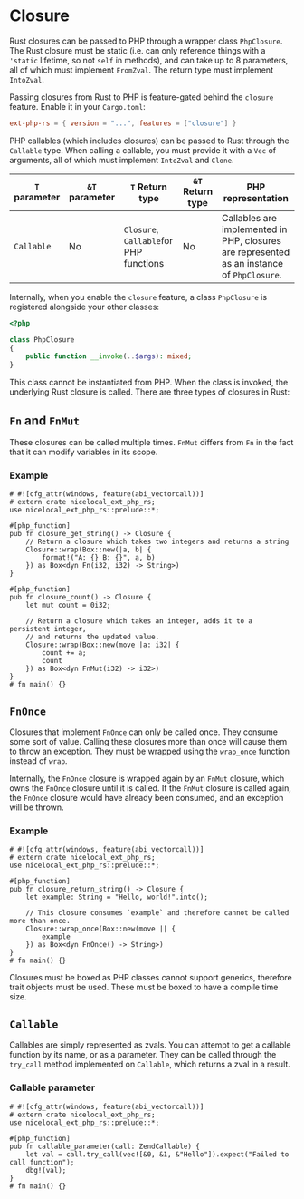# Closure

Rust closures can be passed to PHP through a wrapper class `PhpClosure`. The
Rust closure must be static (i.e. can only reference things with a `'static`
lifetime, so not `self` in methods), and can take up to 8 parameters, all of
which must implement `FromZval`. The return type must implement `IntoZval`.

Passing closures from Rust to PHP is feature-gated behind the `closure` feature.
Enable it in your `Cargo.toml`:

```toml
ext-php-rs = { version = "...", features = ["closure"] }
```

PHP callables (which includes closures) can be passed to Rust through the
`Callable` type. When calling a callable, you must provide it with a `Vec` of
arguments, all of which must implement `IntoZval` and `Clone`.

| `T` parameter | `&T` parameter | `T` Return type                        | `&T` Return type | PHP representation                                                                         |
| ------------- | -------------- | -------------------------------------- | ---------------- | ------------------------------------------------------------------------------------------ |
| `Callable`    | No             | `Closure`, `Callable`for PHP functions | No               | Callables are implemented in PHP, closures are represented as an instance of `PhpClosure`. |

Internally, when you enable the `closure` feature, a class `PhpClosure` is
registered alongside your other classes:

```php
<?php

class PhpClosure
{
    public function __invoke(..$args): mixed;
}
```

This class cannot be instantiated from PHP. When the class is invoked, the
underlying Rust closure is called. There are three types of closures in Rust:

## `Fn` and `FnMut`

These closures can be called multiple times. `FnMut` differs from `Fn` in the
fact that it can modify variables in its scope.

### Example

```rust,no_run
# #![cfg_attr(windows, feature(abi_vectorcall))]
# extern crate nicelocal_ext_php_rs;
use nicelocal_ext_php_rs::prelude::*;

#[php_function]
pub fn closure_get_string() -> Closure {
    // Return a closure which takes two integers and returns a string
    Closure::wrap(Box::new(|a, b| {
        format!("A: {} B: {}", a, b)
    }) as Box<dyn Fn(i32, i32) -> String>)
}

#[php_function]
pub fn closure_count() -> Closure {
    let mut count = 0i32;

    // Return a closure which takes an integer, adds it to a persistent integer,
    // and returns the updated value.
    Closure::wrap(Box::new(move |a: i32| {
        count += a;
        count
    }) as Box<dyn FnMut(i32) -> i32>)
}
# fn main() {}
```

## `FnOnce`

Closures that implement `FnOnce` can only be called once. They consume some sort
of value. Calling these closures more than once will cause them to throw an
exception. They must be wrapped using the `wrap_once` function instead of
`wrap`.

Internally, the `FnOnce` closure is wrapped again by an `FnMut` closure, which
owns the `FnOnce` closure until it is called. If the `FnMut` closure is called
again, the `FnOnce` closure would have already been consumed, and an exception
will be thrown.

### Example

```rust,no_run
# #![cfg_attr(windows, feature(abi_vectorcall))]
# extern crate nicelocal_ext_php_rs;
use nicelocal_ext_php_rs::prelude::*;

#[php_function]
pub fn closure_return_string() -> Closure {
    let example: String = "Hello, world!".into();

    // This closure consumes `example` and therefore cannot be called more than once.
    Closure::wrap_once(Box::new(move || {
        example
    }) as Box<dyn FnOnce() -> String>)
}
# fn main() {}
```

Closures must be boxed as PHP classes cannot support generics, therefore trait
objects must be used. These must be boxed to have a compile time size.

## `Callable`

Callables are simply represented as zvals. You can attempt to get a callable
function by its name, or as a parameter. They can be called through the
`try_call` method implemented on `Callable`, which returns a zval in a result.

### Callable parameter

```rust,no_run
# #![cfg_attr(windows, feature(abi_vectorcall))]
# extern crate nicelocal_ext_php_rs;
use nicelocal_ext_php_rs::prelude::*;

#[php_function]
pub fn callable_parameter(call: ZendCallable) {
    let val = call.try_call(vec![&0, &1, &"Hello"]).expect("Failed to call function");
    dbg!(val);
}
# fn main() {}
```
